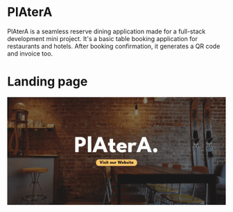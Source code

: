 <h1>PlAterA</h1> 

PlAterA is a seamless reserve dining application made for a full-stack development mini project. It's a basic table booking application for restaurants and hotels. After booking confirmation, it generates a QR code and invoice too.

# Landing page
![Landing Page](./landingpage.png)

